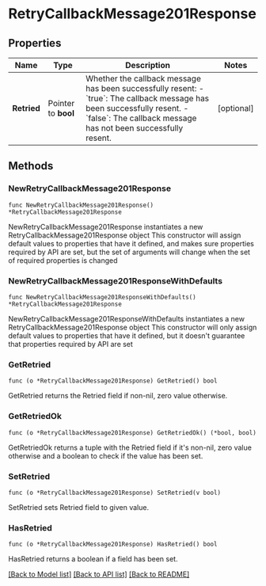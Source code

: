 # RetryCallbackMessage201Response

## Properties

Name | Type | Description | Notes
------------ | ------------- | ------------- | -------------
**Retried** | Pointer to **bool** | Whether the callback message has been successfully resent: - &#x60;true&#x60;: The callback message has been successfully resent. - &#x60;false&#x60;: The callback message has not been successfully resent.  | [optional] 

## Methods

### NewRetryCallbackMessage201Response

`func NewRetryCallbackMessage201Response() *RetryCallbackMessage201Response`

NewRetryCallbackMessage201Response instantiates a new RetryCallbackMessage201Response object
This constructor will assign default values to properties that have it defined,
and makes sure properties required by API are set, but the set of arguments
will change when the set of required properties is changed

### NewRetryCallbackMessage201ResponseWithDefaults

`func NewRetryCallbackMessage201ResponseWithDefaults() *RetryCallbackMessage201Response`

NewRetryCallbackMessage201ResponseWithDefaults instantiates a new RetryCallbackMessage201Response object
This constructor will only assign default values to properties that have it defined,
but it doesn't guarantee that properties required by API are set

### GetRetried

`func (o *RetryCallbackMessage201Response) GetRetried() bool`

GetRetried returns the Retried field if non-nil, zero value otherwise.

### GetRetriedOk

`func (o *RetryCallbackMessage201Response) GetRetriedOk() (*bool, bool)`

GetRetriedOk returns a tuple with the Retried field if it's non-nil, zero value otherwise
and a boolean to check if the value has been set.

### SetRetried

`func (o *RetryCallbackMessage201Response) SetRetried(v bool)`

SetRetried sets Retried field to given value.

### HasRetried

`func (o *RetryCallbackMessage201Response) HasRetried() bool`

HasRetried returns a boolean if a field has been set.


[[Back to Model list]](../README.md#documentation-for-models) [[Back to API list]](../README.md#documentation-for-api-endpoints) [[Back to README]](../README.md)


